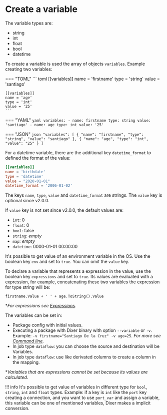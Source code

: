 # Create a variable

The variable types are:

- string
- int
- float
- bool
- datetime

To create a variable is used the array of objects `variables`. Example creating two variables:

=== "TOML"
    ``` toml
    [[variables]]
    name = 'firstname'
    type = 'string'
    value = 'santiago'

    [[variables]]
    name = 'age'
    type = 'int'
    value = '25'
    ```

=== "YAML"
    ``` yaml
    variables:
      - name: firstname
        type: string
        value: 'santiago'
      - name: age
        type: int
        value: '25'
    ```

=== "JSON"
    ``` json
      "variables": [
        {
          "name": "firstname",
          "type": "string",
          "value": "santiago"
        },
        {
          "name": "age",
          "type": "int",
          "value": "25"
        }
      ]
    ```

For a datetime variable, there are the additional key `datetime_format` to defined the format of the value:

```toml
[[variables]]
name = 'birthdate'
type = 'datetime'
value = "2020-01-01"
datetime_format = '2006-01-02'
```

The keys `name`, `type`, `value` and `datetime_format` are strings. The `value` key is optional since v2.0.0.

If `value` key is not set since v2.0.0, the default values are:

* `int`: 0
* `float`: 0
* `bool`: false
* `string`: *empty*
* `map`:  *empty*
* `datetime`: 0000-01-01 00:00:00

It's possible to get value of an environment variable in the OS. Use the boolean key `env` and set to `true`. You can omit the `value` key.

To declare a variable that represents a expression in the value, use the boolean key `expressions` and set to `true`. Its values are evaluated with a expression, for example, concatenating these two variables the expression for type string will be:

`firstname.Value + ' ' + age.ToString().Value`

**For expressions see [Expressions](expressions/README.md).*

The variables can be set in:

- Package config with initial values.
- Executing a package with Dixer binary with option `--variable` or `-v`. Example: `-v firstname="Santiago De la Cruz" -v age=25`. *For more see [Command line](Command-line.md).*
- In job type `dataflow`: you can choose the source and destination will be Variables.
- In job type `dataflow`: use like derivated columns to create a column in the mapping.

**Variables that are expressions cannot be set because its values are calculated.*

!!! info
    It's possible to get value of variables in different type for `bool`, `string`, `int` and `float` types. Example: if a key is `int` like the `port` key creating a connection, and you want to use `port_var` and assign a variable, this variable can be one of mentioned variables, Dixer makes a implicit conversion.
